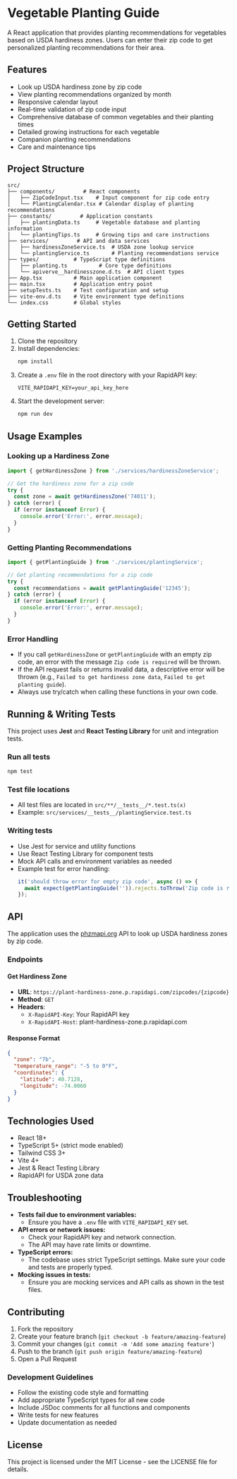 # Vegetable Planting Guide

A React application that provides planting recommendations for vegetables based on USDA hardiness zones. Users can enter their zip code to get personalized planting recommendations for their area.

## Features

- Look up USDA hardiness zone by zip code
- View planting recommendations organized by month
- Responsive calendar layout
- Real-time validation of zip code input
- Comprehensive database of common vegetables and their planting times
- Detailed growing instructions for each vegetable
- Companion planting recommendations
- Care and maintenance tips

## Project Structure

```
src/
├── components/         # React components
│   ├── ZipCodeInput.tsx    # Input component for zip code entry
│   └── PlantingCalendar.tsx # Calendar display of planting recommendations
├── constants/         # Application constants
│   ├── plantingData.ts     # Vegetable database and planting information
│   └── plantingTips.ts     # Growing tips and care instructions
├── services/         # API and data services
│   ├── hardinessZoneService.ts  # USDA zone lookup service
│   └── plantingService.ts       # Planting recommendations service
├── types/           # TypeScript type definitions
│   ├── planting.ts          # Core type definitions
│   └── apiverve__hardinesszone.d.ts  # API client types
├── App.tsx          # Main application component
├── main.tsx         # Application entry point
├── setupTests.ts    # Test configuration and setup
├── vite-env.d.ts    # Vite environment type definitions
└── index.css        # Global styles
```

## Getting Started

1. Clone the repository
2. Install dependencies:
   ```bash
   npm install
   ```
3. Create a `.env` file in the root directory with your RapidAPI key:
   ```
   VITE_RAPIDAPI_KEY=your_api_key_here
   ```
4. Start the development server:
   ```bash
   npm run dev
   ```

## Usage Examples

### Looking up a Hardiness Zone
```typescript
import { getHardinessZone } from './services/hardinessZoneService';

// Get the hardiness zone for a zip code
try {
  const zone = await getHardinessZone('74011');
} catch (error) {
  if (error instanceof Error) {
    console.error('Error:', error.message);
  }
}
```

### Getting Planting Recommendations
```typescript
import { getPlantingGuide } from './services/plantingService';

// Get planting recommendations for a zip code
try {
  const recommendations = await getPlantingGuide('12345');
} catch (error) {
  if (error instanceof Error) {
    console.error('Error:', error.message);
  }
}
```

### Error Handling
- If you call `getHardinessZone` or `getPlantingGuide` with an empty zip code, an error with the message `Zip code is required` will be thrown.
- If the API request fails or returns invalid data, a descriptive error will be thrown (e.g., `Failed to get hardiness zone data`, `Failed to get planting guide`).
- Always use try/catch when calling these functions in your own code.

## Running & Writing Tests

This project uses **Jest** and **React Testing Library** for unit and integration tests.

### Run all tests
```bash
npm test
```

### Test file locations
- All test files are located in `src/**/__tests__/*.test.ts(x)`
- Example: `src/services/__tests__/plantingService.test.ts`

### Writing tests
- Use Jest for service and utility functions
- Use React Testing Library for component tests
- Mock API calls and environment variables as needed
- Example test for error handling:
  ```typescript
  it('should throw error for empty zip code', async () => {
    await expect(getPlantingGuide('')).rejects.toThrow('Zip code is required');
  });
  ```

## API

The application uses the [phzmapi.org](https://phzmapi.org/) API to look up USDA hardiness zones by zip code.

### Endpoints

#### Get Hardiness Zone
- **URL**: `https://plant-hardiness-zone.p.rapidapi.com/zipcodes/{zipcode}`
- **Method**: `GET`
- **Headers**:
  - `X-RapidAPI-Key`: Your RapidAPI key
  - `X-RapidAPI-Host`: plant-hardiness-zone.p.rapidapi.com

#### Response Format
```json
{
  "zone": "7b",
  "temperature_range": "-5 to 0°F",
  "coordinates": {
    "latitude": 40.7128,
    "longitude": -74.0060
  }
}
```

## Technologies Used

- React 18+
- TypeScript 5+ (strict mode enabled)
- Tailwind CSS 3+
- Vite 4+
- Jest & React Testing Library
- RapidAPI for USDA zone data

## Troubleshooting

- **Tests fail due to environment variables:**
  - Ensure you have a `.env` file with `VITE_RAPIDAPI_KEY` set.
- **API errors or network issues:**
  - Check your RapidAPI key and network connection.
  - The API may have rate limits or downtime.
- **TypeScript errors:**
  - The codebase uses strict TypeScript settings. Make sure your code and tests are properly typed.
- **Mocking issues in tests:**
  - Ensure you are mocking services and API calls as shown in the test files.

## Contributing

1. Fork the repository
2. Create your feature branch (`git checkout -b feature/amazing-feature`)
3. Commit your changes (`git commit -m 'Add some amazing feature'`)
4. Push to the branch (`git push origin feature/amazing-feature`)
5. Open a Pull Request

### Development Guidelines

- Follow the existing code style and formatting
- Add appropriate TypeScript types for all new code
- Include JSDoc comments for all functions and components
- Write tests for new features
- Update documentation as needed

## License

This project is licensed under the MIT License - see the LICENSE file for details. 